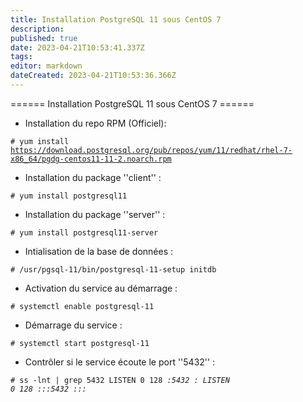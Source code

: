 ```yaml
---
title: Installation PostgreSQL 11 sous CentOS 7
description: 
published: true
date: 2023-04-21T10:53:41.337Z
tags: 
editor: markdown
dateCreated: 2023-04-21T10:53:36.366Z
---
```


====== Installation PostgreSQL 11 sous CentOS 7 ======

  * Installation du repo RPM (Officiel):

<code># yum install https://download.postgresql.org/pub/repos/yum/11/redhat/rhel-7-x86_64/pgdg-centos11-11-2.noarch.rpm</code>

  * Installation du package ''client'' :

<code># yum install postgresql11</code>

  * Installation du package ''server'' :

<code># yum install postgresql11-server</code>

  * Intialisation de la base de données :

<code># /usr/pgsql-11/bin/postgresql-11-setup initdb</code>

  * Activation du service au démarrage :

<code># systemctl enable postgresql-11</code>

  * Démarrage du service :

<code># systemctl start postgresql-11</code>

  * Contrôler si le service écoute le port ''5432'' :

<code># ss -lnt | grep 5432
LISTEN     0      128          *:5432                     *:*
LISTEN     0      128         :::5432                    :::*
</code>